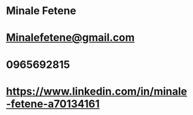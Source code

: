 # Minale Fetene
# Minalefetene@gmail.com
# 0965692815
# https://www.linkedin.com/in/minale-fetene-a70134161
